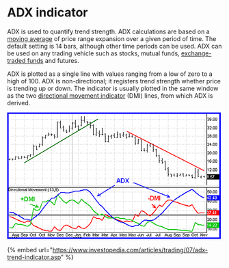 # ADX indicator

ADX is used to quantify trend strength. ADX calculations are based on a [moving average](https://www.investopedia.com/terms/m/movingaverage.asp) of price range expansion over a given period of time. The default setting is 14 bars, although other time periods can be used. ADX can be used on any trading vehicle such as stocks, mutual funds, [exchange-traded funds](https://www.investopedia.com/terms/e/etf.asp) and futures.

ADX is plotted as a single line with values ranging from a low of zero to a high of 100. ADX is non-directional; it registers trend strength whether price is trending up or down. The indicator is usually plotted in the same window as the two [directional movement indicator](https://www.investopedia.com/terms/d/dmi.asp) \(DMI\) lines, from which ADX is derived.

![](../.gitbook/assets/image%20%284%29.png)



{% embed url="https://www.investopedia.com/articles/trading/07/adx-trend-indicator.asp" %}

